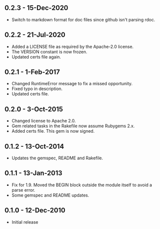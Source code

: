 ## 0.2.3 - 15-Dec-2020
* Switch to markdown format for doc files since github isn't parsing rdoc.

## 0.2.2 - 21-Jul-2020
* Added a LICENSE file as required by the Apache-2.0 license.
* The VERSION constant is now frozen.
* Updated certs file again.

## 0.2.1 - 1-Feb-2017
* Changed RuntimeError message to fix a missed opportunity.
* Fixed typo in description.
* Updated certs file.

## 0.2.0 - 3-Oct-2015
* Changed license to Apache 2.0.
* Gem related tasks in the Rakefile now assume Rubygems 2.x.
* Added certs file. This gem is now signed.

## 0.1.2 - 13-Oct-2014
* Updates the gemspec, README and Rakefile.

## 0.1.1 - 13-Jan-2013
* Fix for 1.9. Moved the BEGIN block outside the module itself
  to avoid a parse error.
* Some gemspec and README updates.

## 0.1.0 - 12-Dec-2010
* Initial release

